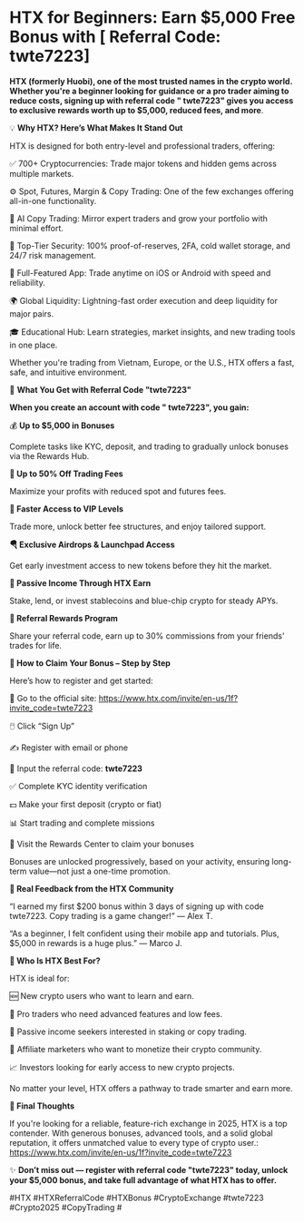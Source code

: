 # HTX for Beginners: Earn $5,000 Free Bonus with [ Referral Code: twte7223]

**HTX (formerly Huobi), one of the most trusted names in the crypto world. Whether you're a beginner looking for guidance or a pro trader aiming to reduce costs, signing up with referral code " twte7223" gives you access to exclusive rewards worth up to $5,000, reduced fees, and more**.

💡 **Why HTX? Here’s What Makes It Stand Out**

HTX is designed for both entry-level and professional traders, offering:

✅ 700+ Cryptocurrencies: Trade major tokens and hidden gems across multiple markets.

⚙️ Spot, Futures, Margin & Copy Trading: One of the few exchanges offering all-in-one functionality.

🧠 AI Copy Trading: Mirror expert traders and grow your portfolio with minimal effort.

🔐 Top-Tier Security: 100% proof-of-reserves, 2FA, cold wallet storage, and 24/7 risk management.

📱 Full-Featured App: Trade anytime on iOS or Android with speed and reliability.

🌍 Global Liquidity: Lightning-fast order execution and deep liquidity for major pairs.

🎓 Educational Hub: Learn strategies, market insights, and new trading tools in one place.

Whether you're trading from Vietnam, Europe, or the U.S., HTX offers a fast, safe, and intuitive environment.

🎁 **What You Get with Referral Code "twte7223"**

**When you create an account with code " twte7223", you gain:**

💰 **Up to $5,000 in Bonuses**

Complete tasks like KYC, deposit, and trading to gradually unlock bonuses via the Rewards Hub.

**🔖 Up to 50% Off Trading Fees**

Maximize your profits with reduced spot and futures fees.

**🚀 Faster Access to VIP Levels**

Trade more, unlock better fee structures, and enjoy tailored support.

**🪂 Exclusive Airdrops & Launchpad Access**

Get early investment access to new tokens before they hit the market.

**🧩 Passive Income Through HTX Earn**

Stake, lend, or invest stablecoins and blue-chip crypto for steady APYs.

**👥 Referral Rewards Program**

Share your referral code, earn up to 30% commissions from your friends' trades for life.

**📝 How to Claim Your Bonus – Step by Step**

Here’s how to register and get started:

🔗 Go to the official site: https://www.htx.com/invite/en-us/1f?invite_code=twte7223

🖱️ Click “Sign Up”

✍️ Register with email or phone

🎯 Input the referral code: **twte7223**

✅ Complete KYC identity verification

💵 Make your first deposit (crypto or fiat)

📊 Start trading and complete missions

🎁 Visit the Rewards Center to claim your bonuses

Bonuses are unlocked progressively, based on your activity, ensuring long-term value—not just a one-time promotion.

**💬 Real Feedback from the HTX Community**

“I earned my first $200 bonus within 3 days of signing up with code twte7223. Copy trading is a game changer!” — Alex T.

“As a beginner, I felt confident using their mobile app and tutorials. Plus, $5,000 in rewards is a huge plus.” — Marco J.

**📌 Who Is HTX Best For?**

HTX is ideal for:

🆕 New crypto users who want to learn and earn.

💼 Pro traders who need advanced features and low fees.

💸 Passive income seekers interested in staking or copy trading.

🤝 Affiliate marketers who want to monetize their crypto community.

📈 Investors looking for early access to new crypto projects.

No matter your level, HTX offers a pathway to trade smarter and earn more.

**🧭 Final Thoughts**

If you're looking for a reliable, feature-rich exchange in 2025, HTX is a top contender. With generous bonuses, advanced tools, and a solid global reputation, it offers unmatched value to every type of crypto user.: https://www.htx.com/invite/en-us/1f?invite_code=twte7223

✨ **Don’t miss out — register with referral code "twte7223" today, unlock your $5,000 bonus, and take full advantage of what HTX has to offer.**

#HTX #HTXReferralCode #HTXBonus #CryptoExchange #twte7223 #Crypto2025 #CopyTrading #
